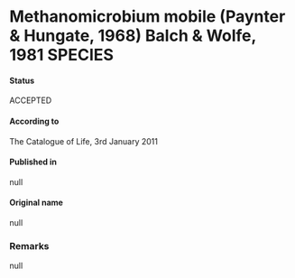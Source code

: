# Methanomicrobium mobile (Paynter & Hungate, 1968) Balch & Wolfe, 1981 SPECIES

#### Status
ACCEPTED

#### According to
The Catalogue of Life, 3rd January 2011

#### Published in
null

#### Original name
null

### Remarks
null